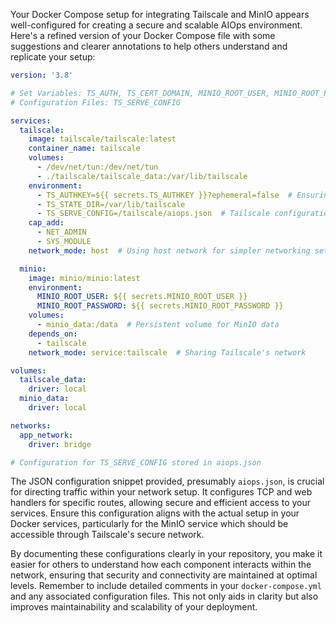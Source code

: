 Your Docker Compose setup for integrating Tailscale and MinIO appears well-configured for creating a secure and scalable AIOps environment. Here's a refined version of your Docker Compose file with some suggestions and clearer annotations to help others understand and replicate your setup:

```yaml
version: '3.8'

# Set Variables: TS_AUTH, TS_CERT_DOMAIN, MINIO_ROOT_USER, MINIO_ROOT_PASSWORD, WEAVIATE_ORIGIN
# Configuration Files: TS_SERVE_CONFIG

services:
  tailscale:
    image: tailscale/tailscale:latest
    container_name: tailscale
    volumes:
      - /dev/net/tun:/dev/net/tun
      - ./tailscale/tailscale_data:/var/lib/tailscale
    environment:
      - TS_AUTHKEY=${{ secrets.TS_AUTHKEY }}?ephemeral=false  # Ensuring the device is not ephemeral
      - TS_STATE_DIR=/var/lib/tailscale
      - TS_SERVE_CONFIG=/tailscale/aiops.json  # Tailscale configuration for exposed services
    cap_add:
      - NET_ADMIN
      - SYS_MODULE
    network_mode: host  # Using host network for simpler networking setup

  minio:
    image: minio/minio:latest
    environment:
      MINIO_ROOT_USER: ${{ secrets.MINIO_ROOT_USER }}
      MINIO_ROOT_PASSWORD: ${{ secrets.MINIO_ROOT_PASSWORD }}
    volumes:
      - minio_data:/data  # Persistent volume for MinIO data
    depends_on:
      - tailscale
    network_mode: service:tailscale  # Sharing Tailscale's network

volumes:
  tailscale_data:
    driver: local
  minio_data:
    driver: local

networks:
  app_network:
    driver: bridge 

# Configuration for TS_SERVE_CONFIG stored in aiops.json
```

The JSON configuration snippet provided, presumably `aiops.json`, is crucial for directing traffic within your network setup. It configures TCP and web handlers for specific routes, allowing secure and efficient access to your services. Ensure this configuration aligns with the actual setup in your Docker services, particularly for the MinIO service which should be accessible through Tailscale's secure network.

By documenting these configurations clearly in your repository, you make it easier for others to understand how each component interacts within the network, ensuring that security and connectivity are maintained at optimal levels. Remember to include detailed comments in your `docker-compose.yml` and any associated configuration files. This not only aids in clarity but also improves maintainability and scalability of your deployment.
